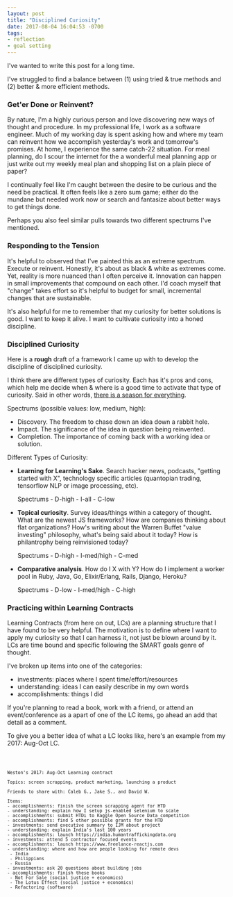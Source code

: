 ```yaml
---
layout: post
title: "Disciplined Curiosity"
date: 2017-08-04 16:04:53 -0700
tags:
- reflection
- goal setting
---
```


I've wanted to write this post for a long time.

I've struggled to find a balance between (1) using tried & true methods and (2) better & more efficient methods.

<!-- more -->


###  Get'er Done or Reinvent?


By nature, I'm a highly curious person and love discovering new ways of thought and procedure. In my professional life, I work as a software engineer. Much of my working day is spent asking how and where my team can reinvent how we accomplish yesterday's work and tomorrow's promises. At home, I experience the same catch-22 situation. For meal planning, do I scour the internet for the a wonderful meal planning app or just write out my weekly meal plan and shopping list on a plain piece of paper?

I continually feel like I'm caught between the desire to be curious and the need be practical. It often feels like a zero sum game; either do the mundane but needed work now or search and fantasize about better ways to get things done.

Perhaps you also feel similar pulls towards two different spectrums I've mentioned.

### Responding to the Tension

It's helpful to observed that I've painted this as an extreme spectrum. Execute or reinvent. Honestly, it's about as black & white as extremes come. Yet, reality is more nuanced than I often perceive it. Innovation can happen in small improvements that compound on each other. I'd coach myself that "change" takes effort so it's helpful to budget for small, incremental changes that are sustainable.

It's also helpful for me to remember that my curiosity for better solutions is good. I want to keep it alive. I want to cultivate curiosity into a honed discipline.

### Disciplined Curiosity

Here is a __rough__ draft of a framework I came up with to develop the discipline of disciplined curiosity.

I think there are different types of curiosity. Each has it's pros and cons, which help me decide when & where is a good time to activate that type of curiosity. Said in other words, [there is a season for everything](https://www.biblegateway.com/passage/?search=Ecclesiastes+3&version=ESV).

Spectrums (possible values: low, medium, high):
- Discovery. The freedom to chase down an idea down a rabbit hole.
- Impact. The significance of the idea in question being reinvented.
- Completion. The importance of coming back with a working idea or solution.

Different Types of Curiosity:

- **Learning for Learning's Sake**. Search hacker news, podcasts, "getting started with X", technology specific articles (quantopian trading, tensorflow NLP or image processing, etc).

	Spectrums
		- D-high
		- I-all
		- C-low

- **Topical curiosity**. Survey ideas/things within a category of thought. What are the newest JS frameworks? How are companies thinking about flat organizations? How's writing about the Warren Buffet "value investing" philosophy, what's being said about it today? How is philantrophy being reinvisioned today?

	Spectrums
		- D-high
		- I-med/high
		- C-med


- **Comparative analysis**. How do I X with Y? How do I implement a worker pool in Ruby, Java, Go, Elixir/Erlang, Rails, Django, Heroku?

	Spectrums
		- D-low
		- I-med/high
		- C-high


### Practicing within Learning Contracts

Learning Contracts (from here on out, LCs) are a planning structure that I have found to be very helpful. The motivation is to define where I want to apply my curiosity so that I can harness it, not just be blown around by it. LCs are time bound and specific following the SMART goals genre of thought.

I've broken up items into one of the categories:
- investments: places where I spent time/effort/resources
- understanding: ideas I can easily describe in my own words
- accomplishments: things I did

If you're planning to read a book, work with a friend, or attend an event/conference as a apart of one of the LC items, go ahead an add that detail as a comment.

To give you a better idea of what a LC looks like, here's an example from my 2017: Aug-Oct LC.

<code>

	Weston's 2017: Aug-Oct Learning contract

	Topics: screen scrapping, product marketing, launching a product

	Friends to share with: Caleb G., Jake S., and David W.  

	Items:  
	- accomplishments: finish the screen scrapping agent for HTD
	- understanding: explain how I setup js-enabled selenium to scale
	- accomplishments: submit HTDi to Kaggle Open Source Data competition
	- accomplishments: find 5 other possible grants for the HTD
	- investments: send executive summary to IJM about project
	- understanding: explain India's last 100 years
	- accomplishments: launch https://india.humantraffickingdata.org
	- investments: attend 5 contractor focused events
	- accomplishments: launch https://www.freelance-reactjs.com
	- understanding: where and how are people looking for remote devs
	 - India
	 - Philippians
	 - Russia
	- investments: ask 20 questions about building jobs
	- accomplishments: finish these books
	 - Not For Sale (social justice + economics)
	 - The Lotus Effect (social justice + economics)
	 - Refactoring (software)

</code>
